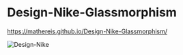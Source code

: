 # Design-Nike-Glassmorphism

https://mathereis.github.io/Design-Nike-Glassmorphism/

![Design-Nike](https://user-images.githubusercontent.com/83931417/147993691-30348b90-c71a-4498-a497-cbaafcb5a1f3.png)


